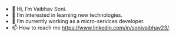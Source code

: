 - 👋 Hi, I’m Vaibhav Soni.
- 👀 I’m interested in learning new technologies.
- 🌱 I’m currently working as a micro-services developer.
- 📫 How to reach me https://www.linkedin.com/in/sonivaibhav23/.

<!---
sonivaibhav23/sonivaibhav23 is a ✨ special ✨ repository because its `README.md` (this file) appears on your GitHub profile.
You can click the Preview link to take a look at your changes.
--->
